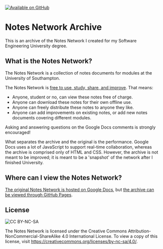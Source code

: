 [![Available on GitHub](https://img.shields.io/badge/Available%20on-GitHub-white?logo=github)](https://github.com/mb2g17/NotesNetworkArchive)

# Notes Network Archive

This is an archive of the Notes Network I created for my Software Engineering University degree.

## What is the Notes Network?

The Notes Network is a collection of notes documents for modules at the University of Southampton.

The Notes Network is [free to use, study, share, and improve](https://fsfe.org/freesoftware/). That means:

-   Anyone, student or no, can view these notes free of charge.
-   Anyone can download these notes for their own offline use.
-   Anyone can freely distribute these notes to anyone they like.
-   Anyone can add improvements on existing notes, or add new notes documents covering different modules.

Asking and answering questions on the Google Docs comments is strongly encouraged!

What separates the archive and the original is the performance. Google Docs uses a lot of JavaScript to support real-time collaboration, whereas the archive is comprised only of HTML and CSS. However, the archive is not meant to be improved; it is meant to be a 'snapshot' of the network after I finished University.

## Where can I view the Notes Network?

[The original Notes Network is hosted on Google Docs](https://docs.google.com/document/d/1OIcQ8dJ_FAhdkirU94M29-ZbNZ4oQs1LbWF3Nz-mq_U/edit?usp=sharing), but [the archive can be viewed through GitHub Pages](https://mb2g17.github.io/NotesNetworkArchive/).

## License

![CC BY-NC-SA](https://licensebuttons.net/l/by-nc-sa/3.0/88x31.png)

The Notes Network is licensed under the Creative Commons Attribution-NonCommercial-ShareAlike 4.0 International License. To view a copy of this license, visit https://creativecommons.org/licenses/by-nc-sa/4.0/.
